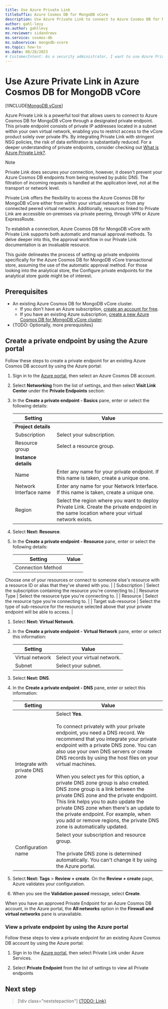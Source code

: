 ```yaml
---
title: Use Azure Private Link
titleSuffix: Azure Cosmos DB for MongoDB vCore
description: Use Azure Private Link to connect to Azure Cosmos DB for MongoDB vCore over a private endpoint in a virtual network.
author: gahl-levy
ms.author: gahllevy
ms.reviewer: sidandrews
ms.service: cosmos-db
ms.subservice: mongodb-vcore
ms.topic: how-to
ms.date: 08/28/2023
# CustomerIntent: As a security administrator, I want to use Azure Private Link so that I can ensure that database connections occur over privately-managed virtual network endpoints.
---
```


# Use Azure Private Link in Azure Cosmos DB for MongoDB vCore

[!INCLUDE[MongoDB vCore](../../includes/appliesto-mongodb-vcore.md)]

Azure Private Link is a powerful tool that allows users to connect to Azure Cosmos DB for MongoDB vCore through a designated private endpoint. This private endpoint consists of private IP addresses located in a subnet within your own virtual network, enabling you to restrict access to the vCore product solely over private IPs. By integrating Private Link with stringent NSG policies, the risk of data exfiltration is substantially reduced. For a deeper understanding of private endpoints, consider checking out [What is Azure Private Link?](../../../private-link/private-endpoint-overview.md).

> [!NOTE]
> Private Link does secures your connection, however, it doesn't prevent your Azure Cosmos DB endpoints from being resolved by public DNS. The filtration of incoming requests is handled at the application level, not at the transport or network level.

Private Link offers the flexibility to access the Azure Cosmos DB for MongoDB vCore either from within your virtual network or from any connected peered virtual network. Additionally, resources linked to Private Link are accessible on-premises via private peering, through VPN or Azure ExpressRoute.

To establish a connection, Azure Cosmos DB for MongoDB vCore with Private Link supports both automatic and manual approval methods. To delve deeper into this, the approval workflow in our Private Link documentation is an invaluable resource.

This guide delineates the process of setting up private endpoints specifically for the Azure Cosmos DB for MongoDB vCore transactional store, assuming the use of the automatic approval method. For those looking into the analytical store, the Configure private endpoints for the analytical store guide might be of interest.

## Prerequisites

- An existing Azure Cosmos DB for MongoDB vCore cluster.
  - If you don't have an Azure subscription, [create an account for free](https://azure.microsoft.com/free).
  - If you have an existing Azure subscription, [create a new Azure Cosmos DB for MongoDB vCore cluster](quickstart-portal.md).
- {TODO: Optionally, more prerequisites}

## Create a private endpoint by using the Azure portal

Follow these steps to create a private endpoint for an existing Azure Cosmos DB account by using the Azure portal:

1. Sign in to the [Azure portal](https://portal.azure.com), then select an Azure Cosmos DB account.

1. Select **Networking** from the list of settings, and then select **Visit Link Center** under the **Private Endpoints** section:

1. In the **Create a private endpoint - Basics** pane, enter or select the following details:

    | Setting | Value |
    | ------- | ----- |
    | **Project details** | |
    | Subscription | Select your subscription. |
    | Resource group | Select a resource group.|
    | **Instance details** |  |
    | Name | Enter any name for your private endpoint. If this name is taken, create a unique one. |
    | Network Interface name | Enter any name for your Network Interface. If this name is taken, create a unique one. |
    | Region | Select the region where you want to deploy Private Link. Create the private endpoint in the same location where your virtual network exists.|

1. Select **Next: Resource**.

1. In the **Create a private endpoint - Resource** pane, enter or select the following details:

    | Setting | Value |
    | ------- | ----- |
    | Connection Method | 
Choose one of your resources or connect to someone else's resource with a resource ID or alias that they've shared with you. |
    | Subscription | Select the subscription containing the resource you're connecting to.|
    | Resource Type | Select the resource type you're connecting to. |
    | Resource | Select the resource type you're connecting to. |
    | Target sub-resource |
Select the type of sub-resource for the resource selected above that your private endpoint will be able to access. | 

1. Select **Next: Virtual Network**.

1. In the **Create a private endpoint - Virtual Network** pane, enter or select this information:

    | Setting | Value |
    | ------- | ----- |
    | Virtual network| Select your virtual network. |
    | Subnet | Select your subnet. |

1. Select **Next: DNS**.

1. In the **Create a private endpoint - DNS** pane, enter or select this information:

    | Setting | Value |
    | ------- | ----- |
    |Integrate with private DNS zone |Select **Yes**. <br><br> To connect privately with your private endpoint, you need a DNS record. We recommend that you integrate your private endpoint with a private DNS zone. You can also use your own DNS servers or create DNS records by using the host files on your virtual machines. <br><br> When you select yes for this option, a private DNS zone group is also created. DNS zone group is a link between the private DNS zone and the private endpoint. This link helps you to auto update the private DNS zone when there's an update to the private endpoint. For example, when you add or remove regions, the private DNS zone is automatically updated. |
    |Configuration name |Select your subscription and resource group. <br><br> The private DNS zone is determined automatically. You can't change it by using the Azure portal.|

1. Select **Next: Tags** > **Review + create**. On the **Review + create** page, Azure validates your configuration.

1. When you see the **Validation passed** message, select **Create**.

When you have an approved Private Endpoint for an Azure Cosmos DB account, in the Azure portal, the **All networks** option in the **Firewall and virtual networks** pane is unavailable.

### View a private endpoint by using the Azure portal
 Follow these steps to view a private endpoint for an existing Azure Cosmos DB account by using the Azure portal:
1. Sign in to the [Azure portal](https://portal.azure.com), then select Private Link under Azure Services.

1. Select **Private Endpoint** from the list of settings to view all Private endpoints 

## Next step

> [!div class="nextstepaction"]
> [{TODO: Link}](about:blank)
